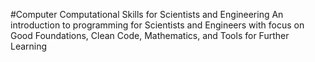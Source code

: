 #Computer Computational Skills for Scientists and Engineering 
An introduction to programming for Scientists and Engineers with focus on Good Foundations, Clean Code, Mathematics, and Tools for Further Learning 
